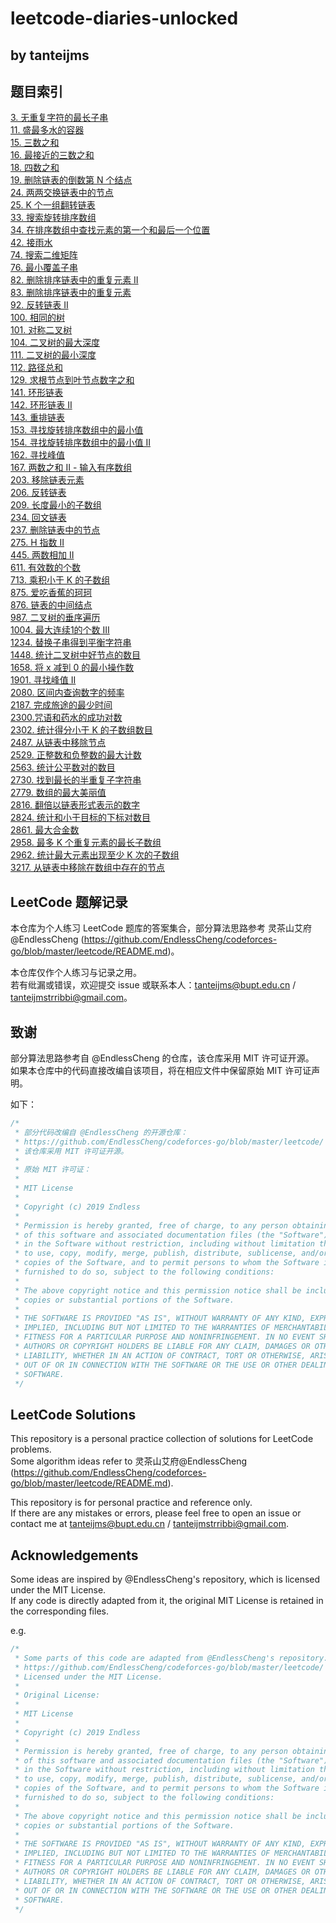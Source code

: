# leetcode-diaries-unlocked
## by tanteijms

## 题目索引
[3. 无重复字符的最长子串](/leetcode/3.%20无重复字符的最长子串/3.%20无重复字符的最长子串.md)  
[11. 盛最多水的容器](/leetcode/11.%20盛最多水的容器/11.%20盛最多水的容器.md)  
[15. 三数之和](/leetcode/15.%20三数之和/15.%20三数之和%203.3%203.4.md)  
[16. 最接近的三数之和](/leetcode/16.%20最接近的三数之和/16.%20最接近的三数之和.md)  
[18. 四数之和](/leetcode/18.%20四数之和/18.%20四数之和.md)  
[19. 删除链表的倒数第 N 个结点](./leetcode/19.%20删除链表的倒数第%20N%20个结点/)  
[24. 两两交换链表中的节点](./leetcode/24.%20两两交换链表中的节点/24.%20两两交换链表中的节点.md)  
[25. K 个一组翻转链表](./leetcode/25.%20K%20个一组翻转链表/25.%20K%20个一组翻转链表.md)  
[33. 搜索旋转排序数组](/leetcode/33.%20搜索旋转排序数组/33.%20搜索旋转排序数组.md)  
[34. 在排序数组中查找元素的第一个和最后一个位置](/leetcode/34.%20在排序数组中查找元素的第一个和最后一个位置/34.%20在排序数组中查找元素的第一个和最后一个位置.md)  
[42. 接雨水](/leetcode/42.%20接雨水/42.%20接雨水.md)  
[74. 搜索二维矩阵](./leetcode/74.%20搜索二维矩阵/74.%20搜索二维矩阵.md)  
[76. 最小覆盖子串](/leetcode/76.%20最小覆盖子串/76.%20最小覆盖子串.md)  
[82. 删除排序链表中的重复元素 II](./leetcode/83.%20删除排序链表中的重复元素/)  
[83. 删除排序链表中的重复元素](./leetcode/83.%20删除排序链表中的重复元素/)  
[92. 反转链表 II](./leetcode/92.%20反转链表%20II/92.%20反转链表%20II.md)  
[100. 相同的树](./leetcode/100.%20相同的树/)  
[101. 对称二叉树](./leetcode/101.%20对称二叉树/)  
[104. 二叉树的最大深度](./leetcode/104.%20二叉树的最大深度/)  
[111. 二叉树的最小深度](./leetcode/111.%20二叉树的最小深度/)  
[112. 路径总和](./leetcode/112.%20路径总和/)  
[129. 求根节点到叶节点数字之和](./leetcode/129.%20求根节点到叶节点数字之和/)  
[141. 环形链表](./leetcode/141.%20环形链表/)  
[142. 环形链表 II](./leetcode/142.%20环形链表%20II/)  
[143. 重排链表](./leetcode/143.%20重排链表/)  
[153. 寻找旋转排序数组中的最小值](/leetcode/153.%20寻找旋转排序数组中的最小值/153.%20寻找旋转排序数组中的最小值.md)  
[154. 寻找旋转排序数组中的最小值 II](./leetcode/154.%20寻找旋转排序数组中的最小值%20II/154.%20寻找旋转排序数组中的最小值%20II.md)  
[162. 寻找峰值](/leetcode/162.%20寻找峰值/162.%20寻找峰值.md)  
[167. 两数之和 II - 输入有序数组](/leetcode/167.%20两数之和%20II%20-%20输入有序数组/167.两数之和%20II.md)  
[203. 移除链表元素](./leetcode/203.%20移除链表元素/)  
[206. 反转链表](./leetcode/206.%20反转链表/206.%20反转链表.md)  
[209. 长度最小的子数组](/leetcode/209.%20长度最小的子数组/209.%20长度最小的子数组.md)  
[234. 回文链表](./leetcode/234.%20回文链表/)  
[237. 删除链表中的节点](./leetcode/237.%20删除链表中的节点/)  
[275. H 指数 II](/leetcode/275.%20H%20指数%20II/275.%20H%20指数%20II.md)  
[445. 两数相加 II](./leetcode/445.%20两数相加%20II/445.%20两数相加%20II.md)  
[611. 有效数的个数](/leetcode/611.%20有效数的个数/611.%20有效数的个数.md)  
[713. 乘积小于 K 的子数组](/leetcode/713.%20乘积小于%20K%20的子数组/713.%20乘积小于%20K%20的子数组.md)  
[875. 爱吃香蕉的珂珂](/leetcode/875.%20爱吃香蕉的珂珂/875.%20爱吃香蕉的珂珂.md)  
[876. 链表的中间结点](./leetcode/876.%20链表的中间结点/)  
[987. 二叉树的垂序遍历](./leetcode/987.%20二叉树的垂序遍历/)  
[1004. 最大连续1的个数 III](/leetcode/1004.%20最大连续1的个数%20III/1004.%20最大连续1的个数%20III.md)  
[1234. 替换子串得到平衡字符串](/leetcode/1234.%20替换子串得到平衡字符串/1234.%20替换子串得到平衡字符串.md)  
[1448. 统计二叉树中好节点的数目](./leetcode/1448.%20统计二叉树中好节点的数目/)  
[1658. 将 x 减到 0 的最小操作数](/leetcode/1658.%20将%20x%20减到%200%20的最小操作数/1658.%20将%20x%20减到%200%20的最小操作数.md)  
[1901. 寻找峰值 II](./leetcode/1901.%20寻找峰值%20II/1901.cpp)  
[2080. 区间内查询数字的频率](/leetcode/2080.%20区间内查询数字的频率/2080.%20区间内查询数字的频率.md)  
[2187. 完成旅途的最少时间](/leetcode/2187.%20完成旅途的最少时间/2187.%20完成旅途的最少时间.md)  
[2300.咒语和药水的成功对数](/leetcode/2300.%20咒语和药水的成功对数/2300.%20咒语和药水的成功对数.md)  
[2302. 统计得分小于 K 的子数组数目](/leetcode/2302.%20统计得分小于%20K%20的子数组数目/2302.%20统计得分小于%20K%20的子数组数目.md)  
[2487. 从链表中移除节点](./leetcode/2487.%20从链表中移除节点/)  
[2529. 正整数和负整数的最大计数](/leetcode/2529.%20正整数和负整数的最大计数/2529.%20正整数和负整数的最大计数.md)  
[2563. 统计公平数对的数目](/leetcode/2563.%20统计公平数对的数目/2563.%20统计公平数对的数目.md)  
[2730. 找到最长的半重复子字符串](/leetcode/2730.%20找到最长的半重复子字符串/2730.%20找到最长的半重复子字符串.md)  
[2779. 数组的最大美丽值](/leetcode/2779.%20数组的最大美丽值/2779.%20数组的最大美丽值.md)  
[2816. 翻倍以链表形式表示的数字](./leetcode/2816.%20翻倍以链表形式表示的数字/2816.%20翻倍以链表形式表示的数字.md)  
[2824. 统计和小于目标的下标对数目](/leetcode/2824.%20统计和小于目标的下标对数目/2824.%20统计和小于目标的下标对数目.md)  
[2861. 最大合金数](/leetcode/2861.%20最大合金数/2861.%20最大合金数.md)  
[2958. 最多 K 个重复元素的最长子数组](/leetcode/2958.%20最多%20K%20个重复元素的最长子数组/2958.%20最多%20K%20个重复元素的最长子数组.md)  
[2962. 统计最大元素出现至少 K 次的子数组](/leetcode/2962.%20统计最大元素出现至少%20K%20次的子数组/2962.%20统计最大元素出现至少%20K%20次的子数组.md)  
[3217. 从链表中移除在数组中存在的节点](./leetcode/3217.%20从链表中移除在数组中存在的节点/)  

## LeetCode 题解记录  

本仓库为个人练习 LeetCode 题库的答案集合，部分算法思路参考 灵茶山艾府@EndlessCheng (https://github.com/EndlessCheng/codeforces-go/blob/master/leetcode/README.md)。  

本仓库仅作个人练习与记录之用。  
若有纰漏或错误，欢迎提交 issue 或联系本人：tanteijms@bupt.edu.cn / tanteijmstrribbi@gmail.com。  

## **致谢**  
部分算法思路参考自 @EndlessCheng 的仓库，该仓库采用 MIT 许可证开源。  
如果本仓库中的代码直接改编自该项目，将在相应文件中保留原始 MIT 许可证声明。  

如下：
```cpp
/*
 * 部分代码改编自 @EndlessCheng 的开源仓库：
 * https://github.com/EndlessCheng/codeforces-go/blob/master/leetcode/
 * 该仓库采用 MIT 许可证开源。
 * 
 * 原始 MIT 许可证：
 * 
 * MIT License
 *
 * Copyright (c) 2019 Σndless
 *
 * Permission is hereby granted, free of charge, to any person obtaining a copy
 * of this software and associated documentation files (the "Software"), to deal
 * in the Software without restriction, including without limitation the rights
 * to use, copy, modify, merge, publish, distribute, sublicense, and/or sell
 * copies of the Software, and to permit persons to whom the Software is
 * furnished to do so, subject to the following conditions:
 *
 * The above copyright notice and this permission notice shall be included in all
 * copies or substantial portions of the Software.
 *
 * THE SOFTWARE IS PROVIDED "AS IS", WITHOUT WARRANTY OF ANY KIND, EXPRESS OR
 * IMPLIED, INCLUDING BUT NOT LIMITED TO THE WARRANTIES OF MERCHANTABILITY,
 * FITNESS FOR A PARTICULAR PURPOSE AND NONINFRINGEMENT. IN NO EVENT SHALL THE
 * AUTHORS OR COPYRIGHT HOLDERS BE LIABLE FOR ANY CLAIM, DAMAGES OR OTHER
 * LIABILITY, WHETHER IN AN ACTION OF CONTRACT, TORT OR OTHERWISE, ARISING FROM,
 * OUT OF OR IN CONNECTION WITH THE SOFTWARE OR THE USE OR OTHER DEALINGS IN THE
 * SOFTWARE.
 */
```

## LeetCode Solutions  

This repository is a personal practice collection of solutions for LeetCode problems.  
Some algorithm ideas refer to 灵茶山艾府@EndlessCheng (https://github.com/EndlessCheng/codeforces-go/blob/master/leetcode/README.md).  

This repository is for personal practice and reference only.  
If there are any mistakes or errors, please feel free to open an issue or contact me at tanteijms@bupt.edu.cn / tanteijmstrribbi@gmail.com.  

## Acknowledgements  
Some ideas are inspired by @EndlessCheng's repository, which is licensed under the MIT License.  
If any code is directly adapted from it, the original MIT License is retained in the corresponding files.  

e.g.
```cpp
/*
 * Some parts of this code are adapted from @EndlessCheng's repository:
 * https://github.com/EndlessCheng/codeforces-go/blob/master/leetcode/
 * Licensed under the MIT License.
 * 
 * Original License:
 * 
 * MIT License
 *
 * Copyright (c) 2019 Σndless
 *
 * Permission is hereby granted, free of charge, to any person obtaining a copy
 * of this software and associated documentation files (the "Software"), to deal
 * in the Software without restriction, including without limitation the rights
 * to use, copy, modify, merge, publish, distribute, sublicense, and/or sell
 * copies of the Software, and to permit persons to whom the Software is
 * furnished to do so, subject to the following conditions:
 *
 * The above copyright notice and this permission notice shall be included in all
 * copies or substantial portions of the Software.
 *
 * THE SOFTWARE IS PROVIDED "AS IS", WITHOUT WARRANTY OF ANY KIND, EXPRESS OR
 * IMPLIED, INCLUDING BUT NOT LIMITED TO THE WARRANTIES OF MERCHANTABILITY,
 * FITNESS FOR A PARTICULAR PURPOSE AND NONINFRINGEMENT. IN NO EVENT SHALL THE
 * AUTHORS OR COPYRIGHT HOLDERS BE LIABLE FOR ANY CLAIM, DAMAGES OR OTHER
 * LIABILITY, WHETHER IN AN ACTION OF CONTRACT, TORT OR OTHERWISE, ARISING FROM,
 * OUT OF OR IN CONNECTION WITH THE SOFTWARE OR THE USE OR OTHER DEALINGS IN THE
 * SOFTWARE.
 */
```
